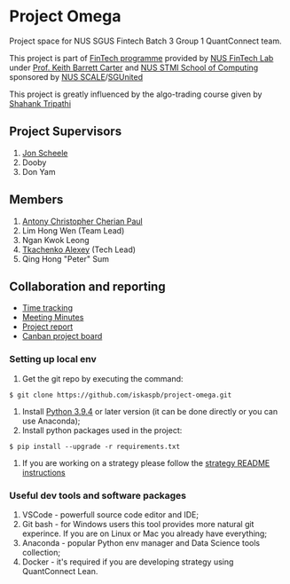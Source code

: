 # Project Omega
Project space for NUS SGUS Fintech Batch 3 Group 1 QuantConnect team.

This project is part of [FinTech programme](https://stmi.nus.edu.sg/nus-fintechsg-program/) provided by [NUS FinTech Lab](https://fintechlab.nus.edu.sg/) under [Prof. Keith Barrett Carter](https://stmi.nus.edu.sg/about-us/instructors/associate-professor-keith-barrett-carter/) and [NUS STMI School of Computing](https://stmi.nus.edu.sg/) sponsored by [NUS SCALE](https://scale.nus.edu.sg/nus-sgunited-skills/overview/professional-services)/[SGUnited](https://www.sgunited.gov.sg/)


This project is greatly influenced by the algo-trading course given by [Shahank Tripathi](https://stmi.nus.edu.sg/about-us/instructors/mr-shashank-shekhar-tripathi/)

## Project Supervisors
1. [Jon Scheele](https://ace.nus.edu.sg/about-us/executive-education-fellow/jon-scheele/)
1. Dooby
1. Don Yam

## Members
1. [Antony Christopher Cherian Paul](https://www.linkedin.com/in/antony-cherian-cfa-fcca-445971/)
1. Lim Hong Wen (Team Lead)
1. Ngan Kwok Leong
1. [Tkachenko Alexey](https://www.linkedin.com/in/tkachenkoalexey/) (Tech Lead)
1. Qing Hong "Peter" Sum

## Collaboration and reporting
* [Time tracking](https://docs.google.com/spreadsheets/d/1goY3e8Pnb7GCFPjv1ocY3dTM-CobUiLo0siKtb2_tVs/edit?usp=sharing)
* [Meeting Minutes](https://docs.google.com/document/d/1ZUnK5dsIOngHRSNgRD8AuZrsVoigCyxFhxJIKpwJvKw/edit?usp=sharing)
* [Project report](https://github.com/iskaspb/project-omega/blob/master/reports/Report_Project_Omega.docx)
* [Canban project board](https://github.com/iskaspb/project-omega/projects/1)

### Setting up local env
1. Get the git repo by executing the command:
```
$ git clone https://github.com/iskaspb/project-omega.git
```
1. Install [Python 3.9.4](https://www.python.org/downloads/release/python-394/) or later version (it can be done directly or you can use Anaconda);
1. Install python packages used in the project:
```
$ pip install --upgrade -r requirements.txt
```
1. If you are working on a strategy please follow the [strategy README instructions](https://github.com/iskaspb/project-omega/tree/master/src/strategy#readme)

### Useful dev tools and software packages
1. VSCode - powerfull source code editor and IDE;
1. Git bash - for Windows users this tool provides more natural git experince. If you are on Linux or Mac you already have everything;
1. Anaconda - popular Python env manager and Data Science tools collection;
1. Docker - it's required if you are developing strategy using QuantConnect Lean.
